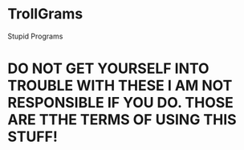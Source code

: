 # TrollGrams
Stupid Programs

# DO NOT GET YOURSELF INTO TROUBLE WITH THESE I AM NOT RESPONSIBLE IF YOU DO. THOSE ARE TTHE TERMS OF USING THIS STUFF!

